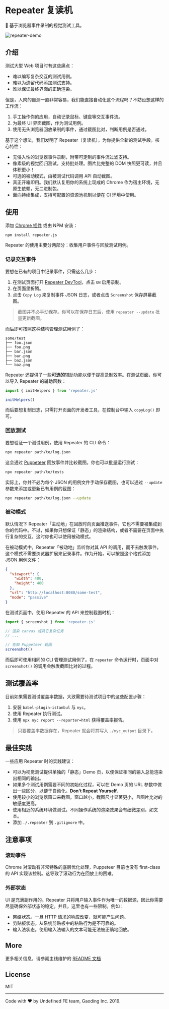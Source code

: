 # Repeater 复读机
📼 基于浏览器事件录制的视觉测试工具。

![repeater-demo](https://dancf-st-gdx.oss-cn-hangzhou.aliyuncs.com/gaoding/20190117-154645984-1627f2.gif)

## 介绍
测试大型 Web 项目时有这些痛点：

* 难以编写复杂交互的测试用例。
* 难以为遗留代码添加测试支持。
* 难以保证最终界面的正确渲染。

但是，人肉的自测一直非常容易，我们能直接自动化这个流程吗？不妨设想这样的工作流：

1. 手工操作你的应用，自动记录鼠标、键盘等交互事件流。
2. 为最终 UI 界面截图，作为测试用例。
3. 使用无头浏览器回放录制的事件，通过截图比对，判断用例是否通过。

基于这个想法，我们发明了 Repeater（复读机），为你提供全新的测试手段。核心特性：

* 无侵入性的浏览器事件录制，附带可定制的事件流过滤支持。
* 像素级的视觉回归测试，支持批处理。图片比完整的 DOM 快照更可读，并且体积更小！
* 可选的被动模式，由被测试代码调用 API 自动截图。
* 真正开箱即用。我们默认复用你的系统上现成的 Chrome 作为宿主环境，无原生依赖，无二进制包。
* 面向持续集成，支持可配置的资源池机制以便在 CI 环境中使用。


## 使用
添加 [Chrome 插件](https://chrome.google.com/webstore/detail/repeater-devtool/dapkdlecchiilehdieohlodhmjpehbcd) 或由 NPM 安装：

``` bash
npm install repeater.js
```

Repeater 的使用主要分两部分：收集用户事件与回放测试用例。

### 记录交互事件
要想在已有的项目中记录事件，只需这么几步：

1. 在测试页面打开 [Repeater DevTool](https://chrome.google.com/webstore/detail/repeater-devtool/dapkdlecchiilehdieohlodhmjpehbcd)，点击 `ON` 启用录制。
2. 在页面里折腾。
3. 点击 `Copy Log` 来复制事件 JSON 日志，或者点击 `Screenshot` 保存屏幕截图。

> 截图并不必手动保存。你可以在保存日志后，使用 `repeater --update` 批量更新截图。

而后即可按照这种结构管理测试用例了：

``` text
some/test
├── foo.json
├── foo.png
├── bar.json
├── bar.png
├── baz.json
└── baz.png
```

Repeater 还提供了一些**可选的**辅助功能以便于提高录制效率。在测试页面，你可以导入 Repeater 的辅助函数：

``` js
import { initHelpers } from 'repeater.js'

initHelpers()
```

而后要想复制日志，只需打开页面的开发者工具，在控制台中输入 `copyLog()` 即可。

### 回放测试
要想验证一个测试用例，使用 Repeater 的 CLI 命令：

``` bash
npx repeater path/to/log.json
```

这会通过 [Puppeteer](https://github.com/GoogleChrome/puppeteer) 回放事件并比较截图。你也可以批量运行测试：

``` bash
npx repeater path/to/tests
```

实际上，你并不必为每个 JSON 的用例文件手动保存截图，也可以通过 `--update` 参数来添加或更新已有用例的截图：

``` bash
npx repeater path/to/log.json --update
```

### 被动模式
默认情况下 Repeater「主动地」在回放时向页面推送事件，它也不需要被集成到你的代码中。不过，如果你只想保证「静态」的渲染结构，或者不需要在页面中执行复杂的交互，这时你也可以使用被动模式。

在被动模式中，Repeater「被动地」监听你对其 API 的调用，而不去触发事件。这个模式不需要浏览器扩展来记录事件。作为开始，可以按照这个格式添加 JSON 用例文件：

``` json
{
  "viewport": {
    "width": 400,
    "height": 400
  },
  "url": "http://localhost:8080/some-test",
  "mode": "passive"
}
```

在测试页面中，使用 Repeater 的 API 来控制截图时机：

``` js
import { screenshot } from 'repeater.js'

// 渲染 canvas 或其它复杂任务
// ...

// 告知 Puppeteer 截图
screenshot()
```

而后即可使用相同的 CLI 管理测试用例了。在 `repeater` 命令运行时，页面中对 `screenshot()` 的调用会触发截图比对的过程。


## 测试覆盖率
目前如果需要测试覆盖率数据，大致需要待测试项目中的这些配置步骤：

1. 安装 `babel-plugin-istanbul` 与 `nyc`。
2. 使用 Repeater 执行测试。
3. 使用 `npx nyc report --reporter=html` 获得覆盖率报告。

> 只要覆盖率数据存在，Repeater 就会将其写入 `./nyc_output` 目录下。


## 最佳实践
一些应用 Repeater 时的实践建议：

* 可以为视觉测试提供单独的「静态」Demo 页，以便保证相同的输入总能渲染出相同的输出。
* 如果多个测试用例需要不同的初始化过程，可以在 Demo 页的 URL 参数中做出一些区分，以便于自动化。**Don't Repeat Yourself.**
* 使用较小的浏览器窗口来截图。窗口越小，截图尺寸显著更小，且图片比对的敏感度更高。
* 使用相近的系统环境做测试。不同操作系统的渲染效果会有细微差别，如文本。
* 添加 `./.repeater` 到 `.gitignore` 中。


## 注意事项

### 滚动事件
Chrome 对滚动有非常特殊的底层优化处理，Puppeteer 目前也没有 first-class 的 API 实现该控制。这导致了滚动行为在回放上的困难。

### 外部状态
UI 是充满副作用的。Repeater 只将用户输入事件作为唯一的数据源，因此你需要尽量确保外部状态的稳定。并且，这里也有一些限制。例如：

* 网络状态。一旦 HTTP 请求的响应改变，就可能产生问题。
* 剪贴板状态。从系统剪贴板中的粘贴行为是不可靠的。
* 输入法状态。使用输入法输入的文本可能无法被正确地回放。


## More
更多相关信息，请参阅主线维护的 [README 文档](./README.md)


## License
MIT

---

Code with ❤️ by Undefined FE team, Gaoding Inc. 2019.
